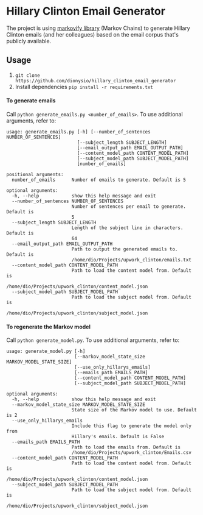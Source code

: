 # Hillary Clinton Email Generator

The project is using [markovify library](https://github.com/jsvine/markovify) (Markov Chains) to generate Hillary Clinton emails (and her colleagues) based on the email corpus that's publicly available.

## Usage
1. `git clone https://github.com/dionysio/hillary_clinton_email_generator`
2. Install dependencies `pip install -r requirements.txt`

#### To generate emails
Call `python generate_emails.py <number_of_emails>`. To use additional arguments, refer to:
```
usage: generate_emails.py [-h] [--number_of_sentences NUMBER_OF_SENTENCES]
                          [--subject_length SUBJECT_LENGTH]
                          [--email_output_path EMAIL_OUTPUT_PATH]
                          [--content_model_path CONTENT_MODEL_PATH]
                          [--subject_model_path SUBJECT_MODEL_PATH]
                          [number_of_emails]

positional arguments:
  number_of_emails      Number of emails to generate. Default is 5

optional arguments:
  -h, --help            show this help message and exit
  --number_of_sentences NUMBER_OF_SENTENCES
                        Number of sentences per email to generate. Default is
                        5
  --subject_length SUBJECT_LENGTH
                        Length of the subject line in characters. Default is
                        64
  --email_output_path EMAIL_OUTPUT_PATH
                        Path to output the generated emails to. Default is
                        /home/dio/Projects/upwork_clinton/emails.txt
  --content_model_path CONTENT_MODEL_PATH
                        Path to load the content model from. Default is
                        /home/dio/Projects/upwork_clinton/content_model.json
  --subject_model_path SUBJECT_MODEL_PATH
                        Path to load the subject model from. Default is
                        /home/dio/Projects/upwork_clinton/subject_model.json
```

#### To regenerate the Markov model
Call `python generate_model.py`. To use additional arguments, refer to:
```
usage: generate_model.py [-h]
                         [--markov_model_state_size MARKOV_MODEL_STATE_SIZE]
                         [--use_only_hillarys_emails]
                         [--emails_path EMAILS_PATH]
                         [--content_model_path CONTENT_MODEL_PATH]
                         [--subject_model_path SUBJECT_MODEL_PATH]

optional arguments:
  -h, --help            show this help message and exit
  --markov_model_state_size MARKOV_MODEL_STATE_SIZE
                        State size of the Markov model to use. Default is 2
  --use_only_hillarys_emails
                        Include this flag to generate the model only from
                        Hillary's emails. Default is False
  --emails_path EMAILS_PATH
                        Path to load the emails from. Default is
                        /home/dio/Projects/upwork_clinton/Emails.csv
  --content_model_path CONTENT_MODEL_PATH
                        Path to load the content model from. Default is
                        /home/dio/Projects/upwork_clinton/content_model.json
  --subject_model_path SUBJECT_MODEL_PATH
                        Path to load the subject model from. Default is
                        /home/dio/Projects/upwork_clinton/subject_model.json
```